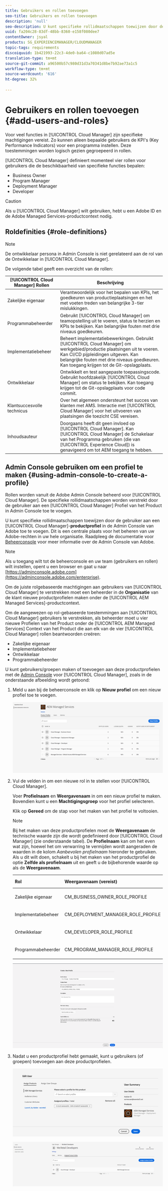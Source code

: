 ```yaml
---
title: Gebruikers en rollen toevoegen
seo-title: Gebruikers en rollen toevoegen
description: 'null'
seo-description: U kunt specifieke rollidmaatschappen toewijzen door de gebruiker aan een Profiel van het Product van de Manager van de Wolk in de Admin Console toe te voegen. Volg deze sectie voor meer informatie.
uuid: fa204c28-83df-48bb-8360-e158f080dee7
contentOwner: jsyal
products: SG_EXPERIENCEMANAGER/CLOUDMANAGER
topic-tags: requirements
discoiquuid: 1b421993-22c3-4de0-ba64-c1080d07ad5e
translation-type: tm+mt
source-git-commit: a96500b57c980d31d3a70341d8be7b92ae73a1c5
workflow-type: tm+mt
source-wordcount: '616'
ht-degree: 32%

---
```



# Gebruikers en rollen toevoegen {#add-users-and-roles}

Voor veel functies in [!UICONTROL Cloud Manager] zijn specifieke machtigingen vereist. Zo kunnen alleen bepaalde gebruikers de KPI&#39;s (Key Performance Indicators) voor een programma instellen. Deze toestemmingen worden logisch gezien gegroepeerd in rollen.

[!UICONTROL Cloud Manager] definieert momenteel vier rollen voor gebruikers die de beschikbaarheid van specifieke functies bepalen:

* Business Owner
* Program Manager
* Deployment Manager
* Developer

>[!CAUTION]
>
>Als u [!UICONTROL Cloud Manager] wilt gebruiken, hebt u een Adobe ID en de Adobe Managed Services-productcontext nodig.

## Roldefinities {#role-definitions}

>[!NOTE]
>
>De ontwikkelaar persona in Admin Console is niet gerelateerd aan de rol van de Ontwikkelaar in [!UICONTROL Cloud Manager].

De volgende tabel geeft een overzicht van de rollen:

| [!UICONTROL Cloud Manager] Rollen | Beschrijving |
|--- |--- |
| Zakelijke eigenaar | Verantwoordelijk voor het bepalen van KPIs, het goedkeuren van productieplaatsingen en het met voeten treden van belangrijke 3-tier mislukkingen. |
| Programmabeheerder | Gebruikt [!UICONTROL Cloud Manager] om teamopstelling uit te voeren, status te herzien en KPIs te bekijken. Kan belangrijke fouten met drie niveaus goedkeuren. |
| Implementatiebeheer | Beheert implementatiebewerkingen. Gebruikt [!UICONTROL Cloud Manager] om werkgebied/productie plaatsingen uit te voeren. Kan CI/CD pijpleidingen uitgeven. Kan belangrijke fouten met drie niveaus goedkeuren. Kan toegang krijgen tot de Git-opslagplaats. |
| Ontwikkelaar | Ontwikkelt en test aangepaste toepassingscode. Gebruikt hoofdzakelijk [!UICONTROL Cloud Manager] om status te bekijken. Kan toegang krijgen tot de Git-opslagplaats voor code commit. |
| Klantsuccesvolle technicus | Over het algemeen ondersteunt het succes van klanten met AMS. Interactie met [!UICONTROL Cloud Manager] voor het uitvoeren van plaatsingen die toezicht CSE vereisen. |
| Inhoudsauteur | Doorgaans heeft dit geen invloed op [!UICONTROL Cloud Manager]. Kan [!UICONTROL Cloud Manager] de Schakelaar van het Programma gebruiken (die van [!UICONTROL Experience Cloud]) is genavigeerd om tot AEM toegang te hebben. |

## Admin Console gebruiken om een profiel te maken {#using-admin-console-to-create-a-profile}

Rollen worden vanuit de Adobe Admin Console beheerd voor [!UICONTROL Cloud Manager]. De specifieke rollidmaatschappen worden verstrekt door de gebruiker aan een [!UICONTROL Cloud Manager] Profiel van het Product in Admin Console toe te voegen.

U kunt specifieke rollidmaatschappen toewijzen door de gebruiker aan een [!UICONTROL Cloud Manager]-**productprofiel** in de Admin Console van Adobe toe te voegen. Dit is een centrale plaats voor het beheren van uw Adobe-rechten in uw hele organisatie. Raadpleeg de documentatie voor [Beheerconsole](https://helpx.adobe.com/nl/enterprise/using/admin-console.html) voor meer informatie over de Admin Console van Adobe.

>[!NOTE]
>
>Als u toegang wilt tot de beheerconsole en uw team (gebruikers en rollen) wilt instellen, opent u een browser en gaat u naar [https://adminconsole.adobe.com](https://adminconsole.adobe.com/enterprise).

Om de juiste rolgebaseerde machtigingen aan gebruikers van [!UICONTROL Cloud Manager] te verstrekken moet een beheerder in de **Organisatie** van de klant nieuwe productprofielen maken onder de [!UICONTROL AEM Managed Services]-productcontext.

Om de aangewezen op rol-gebaseerde toestemmingen aan [!UICONTROL Cloud Manager] gebruikers te verstrekken, als beheerder moet u vier nieuwe Profielen van het Product onder de [!UICONTROL AEM Managed Services] Context van het Product die aan elk van de vier [!UICONTROL Cloud Manager] rollen beantwoorden creëren:

* Zakelijke eigenaar
* Implementatiebeheer
* Ontwikkelaar
* Programmabeheerder

U kunt gebruikers/groepen maken of toevoegen aan deze productprofielen met de [Admin Console](https://adminconsole.adobe.com/) voor [!UICONTROL Cloud Manager], zoals in de onderstaande afbeelding wordt getoond:

1. Meld u aan bij de beheerconsole en klik op **Nieuw profiel** om een nieuw profiel toe te voegen.

   ![](assets/admin_console_roles-1.png)

1. Vul de velden in om een nieuwe rol in te stellen voor [!UICONTROL Cloud Manager].

   Voer **Profielnaam** en **Weergavenaam** in om een nieuw profiel te maken. Bovendien kunt u een **Machtigingsgroep** voor het profiel selecteren.

   Klik op **Gereed** om de stap voor het maken van het profiel te voltooien.

   >[!NOTE]
   >
   >Bij het maken van deze productprofielen moet de **Weergavenaam** de technische waarde zijn die wordt gedefinieerd door [!UICONTROL Cloud Manager] (zie onderstaande tabel). De **Profielnaam** kan om het even wat zijn, hoewel het om verwarring te vermijden wordt aangeraden de waarden in de kolom *Aanbevolen profielnaam* hieronder te gebruiken. Als u dit wilt doen, schakelt u bij het maken van het productprofiel de optie **Zelfde als profielnaam** uit en geeft u de bijbehorende waarde op als de **Weergavenaam**.

   | **Rol** | **Weergavenaam (vereist)** | **Aanbevolen profielnaam** |
   |---|---|---|
   | Zakelijke eigenaar | CM_BUSINESS_OWNER_ROLE_PROFILE | [!UICONTROL Cloud Manager] - Rol bedrijfseigenaar |
   | Implementatiebeheer | CM_DEPLOYMENT_MANAGER_ROLE_PROFILE | [!UICONTROL Cloud Manager] - Rol van implementatiebeheer |
   | Ontwikkelaar | CM_DEVELOPER_ROLE_PROFILE | [!UICONTROL Cloud Manager] - Rol van ontwikkelaar |
   | Programmabeheerder | CM_PROGRAM_MANAGER_ROLE_PROFILE | [!UICONTROL Cloud Manager] - Rol van programmamanager |

   ![](assets/screen_shot_2018-05-04at171819.png)

1. Nadat u een productprofiel hebt gemaakt, kunt u gebruikers (of groepen) toevoegen aan deze productprofielen.

   ![](assets/image2018-4-9_15-19-26.png)

   ![](assets/image2018-4-9_15-16-47.png)

